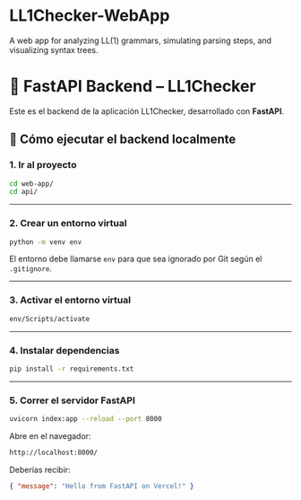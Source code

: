 # LL1Checker-WebApp
A web app for analyzing LL(1) grammars, simulating parsing steps, and visualizing syntax trees.


# 🐍 FastAPI Backend – LL1Checker

Este es el backend de la aplicación LL1Checker, desarrollado con **FastAPI**.

## 🚀 Cómo ejecutar el backend localmente

### 1. Ir al proyecto

```bash
cd web-app/
cd api/
```

---

### 2. Crear un entorno virtual

```bash
python -m venv env
```

El entorno debe llamarse `env` para que sea ignorado por Git según el `.gitignore`.

---

### 3. Activar el entorno virtual

```bash
env/Scripts/activate
```

---

### 4. Instalar dependencias

```bash
pip install -r requirements.txt
```

---

### 5. Correr el servidor FastAPI

```bash
uvicorn index:app --reload --port 8000
```

Abre en el navegador:

```bash
http://localhost:8000/
```

Deberías recibir:

```json
{ "message": "Hello from FastAPI on Vercel!" }
```


